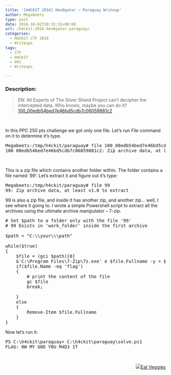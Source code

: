 ```yaml
---
title: '[H4CK1T 2016] Hex0gator – Paraguay Writeup'
author: Megabeets
type: post
date: 2016-10-02T20:33:31+00:00
url: /h4ck1t-2016-hex0gator-paraguay/
categories:
  - H4CK1T CTF 2016
  - Writeups
tags:
  - CTF
  - H4CK1T
  - PPC
  - Writeups

---
```

### **Description:**

> EN: All Experts of The Silver Shield Project can&#8217;t decipher the intercepted data. Who knows, maybe you can do it?  
> [<span style="font-weight: 400;">100_00edb54bed7e46bd5cdb7c06059881c2</span>][1]

&nbsp;

In this PPC 250 pts challenge we got only one file. Let&#8217;s run _File_ command on it to determine it&#8217;s type.

<pre class="lang:sh decode:true">Megabeets:/tmp/h4ckit/paraguay# file 100_00edb54bed7e46bd5cdb7c06059881c2
100_00edb54bed7e46bd5cdb7c06059881c2: Zip archive data, at least v2.0 to extract</pre>

&nbsp;

This is a zip file which contains another folder within. The folder contains a file named &#8216;_99_&#8216;. Let&#8217;s extract it and figure out it&#8217;s type:

<pre class="lang:sh decode:true">Megabeets:/tmp/h4ckit/paraguay# file 99
99: Zip archive data, at least v1.0 to extract</pre>

99 is also a zip file, and inside it has another zip, and another zip&#8230; well, I see where it going to. I wrote a simple Powershell script to extract all the archives using the ultimate archive manipulator &#8211; 7-zip.

<pre class="lang:ps decode:true "># Set $path to a folder only with the file '99'
# 99 Exists in 'work_folder' inside the first archive

$path = "C:\\your\\\path"

while($true)
{
    $file = (gci $path)[0]
    &'C:\Program Files\7-Zip\7z.exe' e $file.Fullname -y &gt; $null
    if($file.Name -eq 'flag')
    {
        # print the content of the file
        gc $file
        break;

    }
    else
    {
        Remove-Item $file.Fullname
    }
}</pre>

Now let&#8217;s run it:

<pre class="lang:ps decode:true">PS C:\h4ckit\paraguay&gt; C:\h4ckit\paraguay\solve.ps1
FLAG: 0W_MY_G0D_Y0U_M4D3_1T</pre>

&nbsp;

<div class="nf-post-footer">
  <p style="text-align: right">
    <a href="https://www.megabeets.net/about.html#vegan"><img src="../uploads/megabeets_inline_logo.png" />Eat Veggies</a>
  </p>
</div>

 [1]: https://ctf.com.ua/data/attachments/100_00edb54bed7e46bd5cdb7c06059881c2